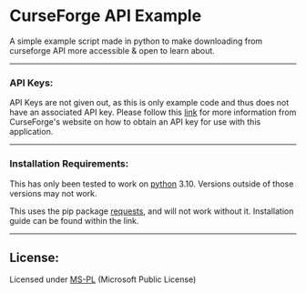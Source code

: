 # CurseForge API Example
A simple example script made in python to make downloading from curseforge API more accessible & open to learn about.

---

### **API Keys:**
API Keys are not given out, as this is only example code and thus does not have an associated API key. Please follow this [link](https://support.curseforge.com/en/support/solutions/articles/9000208346-about-the-curseforge-api-and-how-to-apply-for-a-key) for more information from CurseForge's website on how to obtain an API key for use with this application.

---
### **Installation Requirements:**
This has only been tested to work on [python](https://www.python.org/downloads/) 3.10. Versions outside of those versions may not work.

This uses the pip package [requests](https://pypi.org/project/requests/), and will not work without it. Installation guide can be found within the link.

---
## License:
Licensed under [MS-PL](https://opensource.org/licenses/MS-PL) (Microsoft Public License)